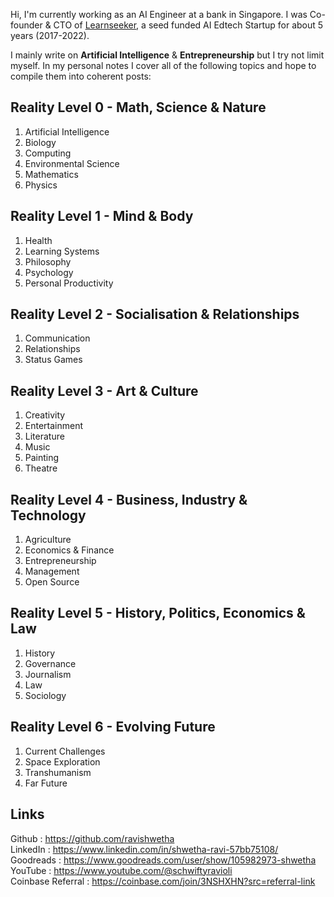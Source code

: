 Hi, I'm currently working as an AI Engineer at a bank in Singapore.
I was Co-founder & CTO of [Learnseeker](https://learnseeker.com/), a seed funded AI Edtech Startup for about 5 years (2017-2022).

I mainly write on **Artificial Intelligence** & **Entrepreneurship** but I try not limit myself. In my personal notes I cover all of the following topics and hope to compile them into coherent posts:

## Reality Level 0 - Math, Science & Nature

1. Artificial Intelligence
2. Biology
3. Computing
4. Environmental Science
5. Mathematics
6. Physics

## Reality Level 1 - Mind & Body

1. Health
2. Learning Systems
3. Philosophy
4. Psychology
5. Personal Productivity

## Reality Level 2 - Socialisation & Relationships

1. Communication
2. Relationships
3. Status Games

## Reality Level 3 - Art & Culture

1. Creativity
2. Entertainment
3. Literature
4. Music
5. Painting
6. Theatre

## Reality Level 4 - Business, Industry & Technology

1. Agriculture
2. Economics & Finance
3. Entrepreneurship
4. Management
5. Open Source

## Reality Level 5 - History, Politics, Economics & Law

1. History
2. Governance
3. Journalism
4. Law
6. Sociology

## Reality Level 6 - Evolving Future

1. Current Challenges
2. Space Exploration
3. Transhumanism
4. Far Future

## Links

Github : https://github.com/ravishwetha \
LinkedIn : https://www.linkedin.com/in/shwetha-ravi-57bb75108/ \
Goodreads : https://www.goodreads.com/user/show/105982973-shwetha \
YouTube : https://www.youtube.com/@schwiftyravioli \
Coinbase Referral : https://coinbase.com/join/3NSHXHN?src=referral-link

